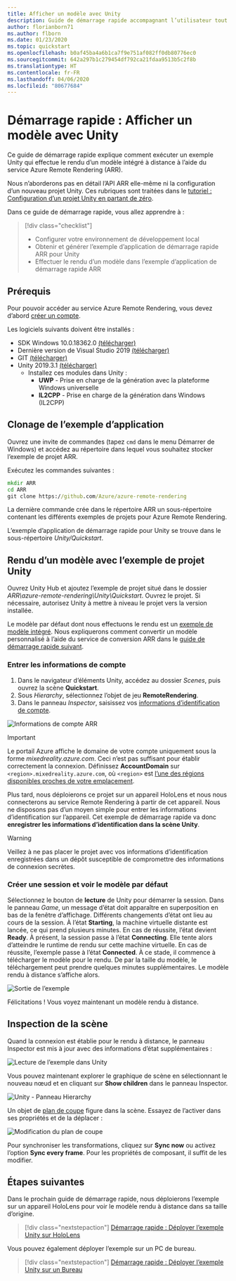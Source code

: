 ```yaml
---
title: Afficher un modèle avec Unity
description: Guide de démarrage rapide accompagnant l’utilisateur tout au long du rendu d’un modèle
author: florianborn71
ms.author: flborn
ms.date: 01/23/2020
ms.topic: quickstart
ms.openlocfilehash: b0af45ba4a6b1ca7f9e751af082ff0db80776ec0
ms.sourcegitcommit: 642a297b1c279454df792ca21fdaa9513b5c2f8b
ms.translationtype: HT
ms.contentlocale: fr-FR
ms.lasthandoff: 04/06/2020
ms.locfileid: "80677684"
---
```

# <a name="quickstart-render-a-model-with-unity"></a>Démarrage rapide : Afficher un modèle avec Unity

Ce guide de démarrage rapide explique comment exécuter un exemple Unity qui effectue le rendu d’un modèle intégré à distance à l’aide du service Azure Remote Rendering (ARR).

Nous n’aborderons pas en détail l’API ARR elle-même ni la configuration d’un nouveau projet Unity. Ces rubriques sont traitées dans le [tutoriel : Configuration d’un projet Unity en partant de zéro](../tutorials/unity/project-setup.md).

Dans ce guide de démarrage rapide, vous allez apprendre à :
> [!div class="checklist"]
>
>* Configurer votre environnement de développement local
>* Obtenir et générer l’exemple d’application de démarrage rapide ARR pour Unity
>* Effectuer le rendu d’un modèle dans l’exemple d’application de démarrage rapide ARR

## <a name="prerequisites"></a>Prérequis

Pour pouvoir accéder au service Azure Remote Rendering, vous devez d’abord [créer un compte](../how-tos/create-an-account.md).

Les logiciels suivants doivent être installés :

* SDK Windows 10.0.18362.0 [(télécharger)](https://developer.microsoft.com/windows/downloads/windows-10-sdk)
* Dernière version de Visual Studio 2019 [(télécharger)](https://visualstudio.microsoft.com/vs/older-downloads/)
* GIT [(télécharger)](https://git-scm.com/downloads)
* Unity 2019.3.1 [(télécharger)](https://unity3d.com/get-unity/download)
  * Installez ces modules dans Unity :
    * **UWP** - Prise en charge de la génération avec la plateforme Windows universelle
    * **IL2CPP** - Prise en charge de la génération dans Windows (IL2CPP)

## <a name="clone-the-sample-app"></a>Clonage de l’exemple d’application

Ouvrez une invite de commandes (tapez `cmd` dans le menu Démarrer de Windows) et accédez au répertoire dans lequel vous souhaitez stocker l’exemple de projet ARR.

Exécutez les commandes suivantes :

```cmd
mkdir ARR
cd ARR
git clone https://github.com/Azure/azure-remote-rendering
```

La dernière commande crée dans le répertoire ARR un sous-répertoire contenant les différents exemples de projets pour Azure Remote Rendering.

L’exemple d’application de démarrage rapide pour Unity se trouve dans le sous-répertoire *Unity/Quickstart*.

## <a name="rendering-a-model-with-the-unity-sample-project"></a>Rendu d’un modèle avec l’exemple de projet Unity

Ouvrez Unity Hub et ajoutez l’exemple de projet situé dans le dossier *ARR\azure-remote-rendering\Unity\Quickstart*.
Ouvrez le projet. Si nécessaire, autorisez Unity à mettre à niveau le projet vers la version installée.

Le modèle par défaut dont nous effectuons le rendu est un [exemple de modèle intégré](../samples/sample-model.md). Nous expliquerons comment convertir un modèle personnalisé à l’aide du service de conversion ARR dans le [guide de démarrage rapide suivant](convert-model.md).

### <a name="enter-your-account-info"></a>Entrer les informations de compte

1. Dans le navigateur d’éléments Unity, accédez au dossier *Scenes*, puis ouvrez la scène **Quickstart**.
1. Sous *Hierarchy*, sélectionnez l’objet de jeu **RemoteRendering**.
1. Dans le panneau *Inspector*, saisissez vos [informations d’identification de compte](../how-tos/create-an-account.md).

![Informations de compte ARR](./media/arr-sample-account-info.png)

> [!IMPORTANT]
> Le portail Azure affiche le domaine de votre compte uniquement sous la forme *mixedreality.azure.com*. Ceci n’est pas suffisant pour établir correctement la connexion.
> Définissez **AccountDomain** sur `<region>.mixedreality.azure.com`, où `<region>` est [l’une des régions disponibles proches de votre emplacement](../reference/regions.md).

Plus tard, nous déploierons ce projet sur un appareil HoloLens et nous nous connecterons au service Remote Rendering à partir de cet appareil. Nous ne disposons pas d’un moyen simple pour entrer les informations d’identification sur l’appareil. Cet exemple de démarrage rapide va donc **enregistrer les informations d’identification dans la scène Unity**.

> [!WARNING]
> Veillez à ne pas placer le projet avec vos informations d’identification enregistrées dans un dépôt susceptible de compromettre des informations de connexion secrètes.

### <a name="create-a-session-and-view-the-default-model"></a>Créer une session et voir le modèle par défaut

Sélectionnez le bouton de **lecture** de Unity pour démarrer la session. Dans le panneau *Game*, un message d’état doit apparaître en superposition en bas de la fenêtre d’affichage. Différents changements d’état ont lieu au cours de la session. À l’état **Starting**, la machine virtuelle distante est lancée, ce qui prend plusieurs minutes. En cas de réussite, l’état devient **Ready**. À présent, la session passe à l’état **Connecting**. Elle tente alors d’atteindre le runtime de rendu sur cette machine virtuelle. En cas de réussite, l’exemple passe à l’état **Connected**. À ce stade, il commence à télécharger le modèle pour le rendu. De par la taille du modèle, le téléchargement peut prendre quelques minutes supplémentaires. Le modèle rendu à distance s’affiche alors.

![Sortie de l’exemple](media/arr-sample-output.png)

Félicitations ! Vous voyez maintenant un modèle rendu à distance.

## <a name="inspecting-the-scene"></a>Inspection de la scène

Quand la connexion est établie pour le rendu à distance, le panneau Inspector est mis à jour avec des informations d’état supplémentaires :

![Lecture de l’exemple dans Unity](./media/arr-sample-configure-session-running.png)

Vous pouvez maintenant explorer le graphique de scène en sélectionnant le nouveau nœud et en cliquant sur **Show children** dans le panneau Inspector.

![Unity - Panneau Hierarchy](./media/unity-hierarchy.png)

Un objet de [plan de coupe](../overview/features/cut-planes.md) figure dans la scène. Essayez de l’activer dans ses propriétés et de la déplacer :

![Modification du plan de coupe](media/arr-sample-unity-cutplane.png)

Pour synchroniser les transformations, cliquez sur **Sync now** ou activez l’option **Sync every frame**. Pour les propriétés de composant, il suffit de les modifier.

## <a name="next-steps"></a>Étapes suivantes

Dans le prochain guide de démarrage rapide, nous déploierons l’exemple sur un appareil HoloLens pour voir le modèle rendu à distance dans sa taille d’origine.

> [!div class="nextstepaction"]
> [Démarrage rapide : Déployer l’exemple Unity sur HoloLens](deploy-to-hololens.md)

Vous pouvez également déployer l’exemple sur un PC de bureau.

> [!div class="nextstepaction"]
> [Démarrage rapide : Déployer l’exemple Unity sur un Bureau](deploy-to-desktop.md)